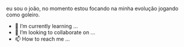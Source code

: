  eu sou o joão, no momento estou focando na minha evolução jogando como goleiro.
- 🌱 I’m currently learning ...
- 💞️ I’m looking to collaborate on ...
- 📫 How to reach me ...

<!---
joao9ano2023/joao9ano2023 is a ✨ special ✨ repository because its `README.md` (this file) appears on your GitHub profile.
You can click the Preview link to take a look at your changes.
--->
